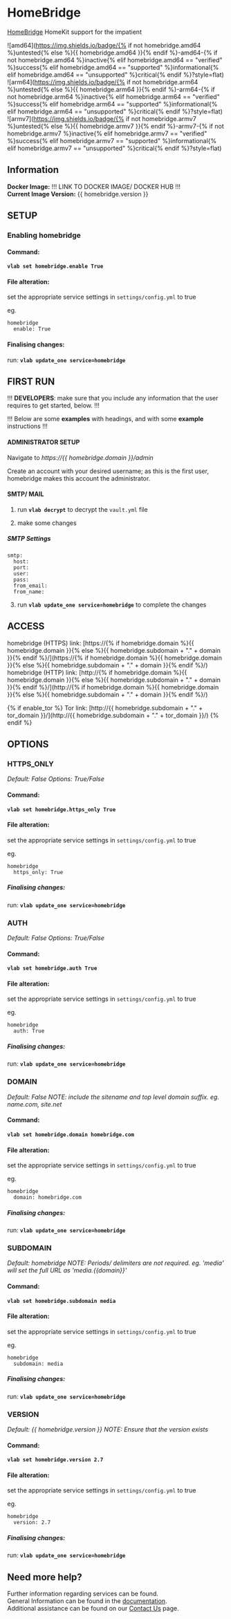# HomeBridge

[HomeBridge](https://homebridge.io/) HomeKit support for the impatient

![amd64](https://img.shields.io/badge/{% if not homebridge.amd64 %}untested{% else %}{{ homebridge.amd64 }}{% endif %}-amd64-{% if not homebridge.amd64 %}inactive{% elif homebridge.amd64 == "verified" %}success{% elif homebridge.amd64 == "supported" %}informational{% elif homebridge.amd64 == "unsupported" %}critical{% endif %}?style=flat)
![arm64](https://img.shields.io/badge/{% if not homebridge.arm64 %}untested{% else %}{{ homebridge.arm64 }}{% endif %}-arm64-{% if not homebridge.arm64 %}inactive{% elif homebridge.arm64 == "verified" %}success{% elif homebridge.arm64 == "supported" %}informational{% elif homebridge.arm64 == "unsupported" %}critical{% endif %}?style=flat)
![armv7](https://img.shields.io/badge/{% if not homebridge.armv7 %}untested{% else %}{{ homebridge.armv7 }}{% endif %}-armv7-{% if not homebridge.armv7 %}inactive{% elif homebridge.armv7 == "verified" %}success{% elif homebridge.armv7 == "supported" %}informational{% elif homebridge.armv7 == "unsupported" %}critical{% endif %}?style=flat)

## Information


**Docker Image:** !!! LINK TO DOCKER IMAGE/ DOCKER HUB !!!  
**Current Image Version:** {{ homebridge.version }}

## SETUP

### Enabling homebridge

#### Command:

**`vlab set homebridge.enable True`**

#### File alteration:

set the appropriate service settings in `settings/config.yml` to true

eg.
```
homebridge
  enable: True
```

#### Finalising changes:

run: **`vlab update_one service=homebridge`**

## FIRST RUN

!!! **DEVELOPERS**: make sure that you include any information that the user requires to get started, below. !!!

!!! Below are some **examples** with headings, and with some **example** instructions !!!

#### ADMINISTRATOR SETUP

Navigate to *https://{{ homebridge.domain }}/admin*

Create an account with your desired username; as this is the first user, homebridge makes this account the administrator.

#### SMTP/ MAIL

1. run **`vlab decrypt`** to decrypt the `vault.yml` file

2. make some changes


##### SMTP Settings
```
smtp:
  host:
  port:
  user:
  pass:
  from_email:
  from_name:
```

3. run **`vlab update_one service=homebridge`** to complete the changes


## ACCESS

homebridge (HTTPS) link: [https://{% if homebridge.domain %}{{ homebridge.domain }}{% else %}{{ homebridge.subdomain + "." + domain }}{% endif %}/](https://{% if homebridge.domain %}{{ homebridge.domain }}{% else %}{{ homebridge.subdomain + "." + domain }}{% endif %}/)
homebridge (HTTP) link: [http://{% if homebridge.domain %}{{ homebridge.domain }}{% else %}{{ homebridge.subdomain + "." + domain }}{% endif %}/](http://{% if homebridge.domain %}{{ homebridge.domain }}{% else %}{{ homebridge.subdomain + "." + domain }}{% endif %}/)

{% if enable_tor %}
Tor link: [http://{{ homebridge.subdomain + "." + tor_domain }}/](http://{{ homebridge.subdomain + "." + tor_domain }}/)
{% endif %}

## OPTIONS

### HTTPS_ONLY
*Default: False*
*Options: True/False*

#### Command:

**`vlab set homebridge.https_only True`**

#### File alteration:

set the appropriate service settings in `settings/config.yml` to true

eg.
```
homebridge
  https_only: True
```

##### Finalising changes:

run: **`vlab update_one service=homebridge`**

### AUTH
*Default: False*
*Options: True/False*

#### Command:

**`vlab set homebridge.auth True`**

#### File alteration:

set the appropriate service settings in `settings/config.yml` to true

eg.
```
homebridge
  auth: True
```

##### Finalising changes:

run: **`vlab update_one service=homebridge`**

### DOMAIN
*Default: False*
*NOTE: include the sitename and top level domain suffix. eg. name.com, site.net*

#### Command:

**`vlab set homebridge.domain homebridge.com`**

#### File alteration:

set the appropriate service settings in `settings/config.yml` to true

eg.
```
homebridge
  domain: homebridge.com
```

##### Finalising changes:

run: **`vlab update_one service=homebridge`**

### SUBDOMAIN
*Default: homebridge*
*NOTE: Periods/ delimiters are not required. eg. 'media' will set the full URL as 'media.{{domain}}'*

#### Command:

**`vlab set homebridge.subdomain media`**

#### File alteration:

set the appropriate service settings in `settings/config.yml` to true

eg.
```
homebridge
  subdomain: media
```

##### Finalising changes:

run: **`vlab update_one service=homebridge`**

### VERSION
*Default: {{  homebridge.version  }}*
*NOTE: Ensure that the version exists*

#### Command:

**`vlab set homebridge.version 2.7`**

#### File alteration:

set the appropriate service settings in `settings/config.yml` to true

eg.
```
homebridge
  version: 2.7
```

##### Finalising changes:

run: **`vlab update_one service=homebridge`**

## Need more help?
Further information regarding services can be found. \
General Information can be found in the [documentation](https://docs.vivumlab.com). \
Additional assistance can be found on our [Contact Us](https://docs.vivumlab.com/Contact-us) page.

